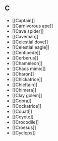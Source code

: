 ## C


- [[Captain]]
- [[Carnivorous ape]]
- [[Cave spider]]
- [[Caveman]]
- [[Celestial dove]]
- [[Celestial eagle]]
- [[Centipede]]
- [[Cerberus]]
- [[Chameleon]]
- [[Chaos mimic]]
- [[Charon]]
- [[Chickatrice]]
- [[Chieftain]]
- [[Chimera]]
- [[Clay golem]]
- [[Cobra]]
- [[Cockatrice]]
- [[Couatl]]
- [[Coyote]]
- [[Crocodile]]
- [[Croesus]]
- [[Cyclops]]
